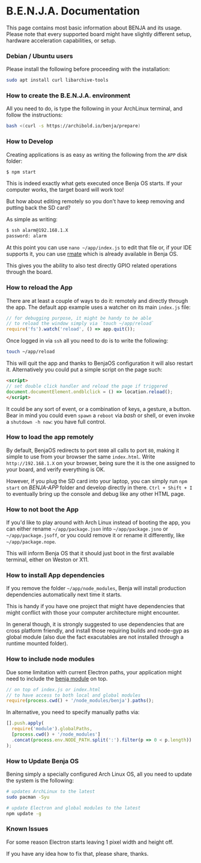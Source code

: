 # B.E.N.J.A. Documentation
This page contains most basic information about BENJA and its usage.
Please note that every supported board might have slightly different setup,
hardware acceleration capabilities, or setup.


### Debian / Ubuntu users

Please install the following before proceeding with the installation:

```sh
sudo apt install curl libarchive-tools
```


### How to create the B.E.N.J.A. environment
All you need to do, is type the following in your ArchLinux terminal, and follow the instructions:

```sh
bash <(curl -s https://archibold.io/benja/prepare)
```


### How to Develop
Creating applications is as easy as writing the following from the `APP` disk folder:
```sh
$ npm start
```
This is indeed exactly what gets executed once Benja OS starts.
If your computer works, the target board will work too!

But how about editing remotely so you don't have to keep removing and putting back the SD card?

As simple as writing:
```sh
$ ssh alarm@192.168.1.X
password: alarm
```

At this point you can use `nano ~/app/index.js` to edit that file or, if your IDE supports it, you can use [rmate](https://github.com/textmate/rmate#rmate) which is already available in Benja OS.

This gives you the ability to also test directly GPIO related operations through the board.



### How to reload the App
There are at least a couple of ways to do it: remotely and directly through the app.
The default app example uses a watcher on its main `index.js` file:

```js
// for debugging purpose, it might be handy to be able
// to reload the window simply via `touch ~/app/reload`
require('fs').watch('reload', () => app.quit());
```
Once logged in via `ssh` all you need to do is to write the following:
```sh
touch ~/app/reload
```
This will quit the app and thanks to BenjaOS configuration it will also restart it.
Alternatively you could put a simple script on the page such:
```html
<script>
// set double click handler and reload the page if triggered
document.documentElement.ondblclick = () => location.reload();
</script>
```
It could be any sort of event, or a combination of keys, a gesture, a button.
Bear in mind you could even `spawn` a `reboot` via _bash_ or shell, or even invoke a `shutdown -h now`: you have full control.



### How to load the app remotely
By default, BenjaOS redirects to port `8080` all calls to port `80`, making it simple to use from your browser the same `index.html`.
Write `http://192.168.1.X` on your browser, being sure the it is the one assigned to your board, and verify everything is OK.

However, if you plug the SD card into your laptop, you can simply run `npm start` on *BENJA-APP* folder and develop directly in there.
`Ctrl + Shift + I` to eventually bring up the console and debug like any other HTML page.



### How to not boot the App
If you'd like to play around with Arch Linux instead
of booting the app, you can either rename `~/app/package.json`
into `~/app/package.jsno` or `~/app/package.jsoff`,
or you could remove it or rename it differently, like `~/app/package.nope`.

This will inform Benja OS that it should just boot in the first available terminal, either on Weston or X11. 



### How to install App dependencies
If you remove the folder `~/app/node_modules`, Benja will install production dependencies automatically next time it starts.

This is handy if you have one project that might have dependencies that might conflict with those your computer architecture might encounter.

In general though, it is strongly suggested to use dependencies that are cross platform friendly,
and install those requiring builds and node-gyp as global module (also due the fact exacutables are not installed through a runtime mounted folder).



### How to include node modules
Due some limitation with current Electron paths, your application might need to include the [benja module](https://www.npmjs.com/package/benja) on top.
```js
// on top of index.js or index.html
// to have access to both local and global modules
require(process.cwd() + '/node_modules/benja').paths();
```
In alternative, you need to specify manually paths via:
```js
[].push.apply(
  require('module').globalPaths,
  [process.cwd() + '/node_modules']
  .concat(process.env.NODE_PATH.split(':').filter(p => 0 < p.length))
);
```



### How to Update Benja OS
Bening simply a specially configured Arch Linux OS,
all you need to update the system is the following:

```sh
# updates ArchLinux to the latest
sudo pacman -Syu

# update Electron and global modules to the latest
npm update -g
```

### Known Issues

For some reason Electron starts leaving 1 pixel width and height off.

If you have any idea how to fix that, please share, thanks.
